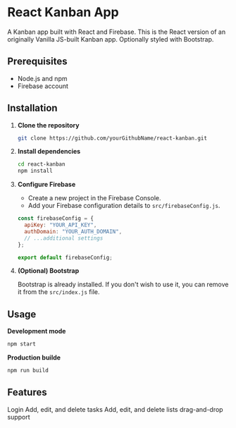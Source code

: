 # React Kanban App

A Kanban app built with React and Firebase. This is the React version of an originally Vanilla JS-built Kanban app. Optionally styled with Bootstrap.


## Prerequisites

- Node.js and npm
- Firebase account

## Installation

1. **Clone the repository**

    ```bash
    git clone https://github.com/yourGithubName/react-kanban.git
    ```

2. **Install dependencies**

    ```bash
    cd react-kanban
    npm install
    ```

3. **Configure Firebase**

    - Create a new project in the Firebase Console.
    - Add your Firebase configuration details to `src/firebaseConfig.js`.

    ```javascript
    const firebaseConfig = {
      apiKey: "YOUR_API_KEY",
      authDomain: "YOUR_AUTH_DOMAIN",
      // ...additional settings
    };

    export default firebaseConfig;
    ```

4. **(Optional) Bootstrap**

    Bootstrap is already installed. If you don't wish to use it, you can remove it from the `src/index.js` file.

## Usage

**Development mode**

```bash
npm start
  ```

**Production builde**

```bash
npm run build
  ```
  
## Features

Login
Add, edit, and delete tasks
Add, edit, and delete lists
drag-and-drop support
